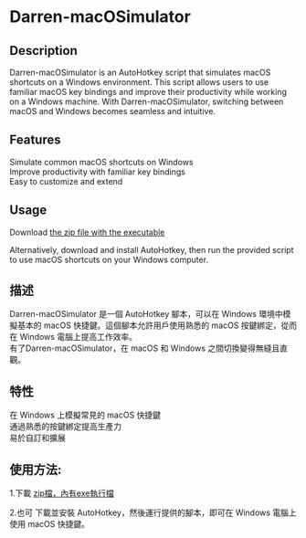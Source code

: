 # Darren-macOSimulator

## Description
Darren-macOSimulator is an AutoHotkey script that simulates macOS shortcuts on a Windows environment. This script allows users to use familiar macOS key bindings and improve their productivity while working on a Windows machine. With Darren-macOSimulator, switching between macOS and Windows becomes seamless and intuitive.

## Features

Simulate common macOS shortcuts on Windows  
Improve productivity with familiar key bindings  
Easy to customize and extend

## Usage
Download [the zip file with the executable](https://github.com/da0709/DarrenMacSimulator/releases/latest/download/DarrenMacSimulator.zip)


Alternatively, download and install AutoHotkey, then run the provided script to use macOS shortcuts on your Windows computer.

## 描述
Darren-macOSimulator 是一個 AutoHotkey 腳本，可以在 Windows 環境中模擬基本的 macOS 快捷鍵。這個腳本允許用戶使用熟悉的 macOS 按鍵綁定，從而在 Windows 電腦上提高工作效率。  
有了Darren-macOSimulator，在 macOS 和 Windows 之間切換變得無縫且直觀。

## 特性

在 Windows 上模擬常見的 macOS 快捷鍵  
通過熟悉的按鍵綁定提高生產力  
易於自訂和擴展

## 使用方法:
1.下載 [zip檔，內有exe執行檔](https://github.com/da0709/DarrenMacSimulator/releases/latest/download/DarrenMacSimulator.zip)


2.也可 下載並安裝 AutoHotkey，然後運行提供的腳本，即可在 Windows 電腦上使用 macOS 快捷鍵。
